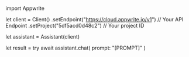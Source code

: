 import Appwrite

let client = Client()
    .setEndpoint("https://cloud.appwrite.io/v1") // Your API Endpoint
    .setProject("5df5acd0d48c2") // Your project ID

let assistant = Assistant(client)

let result = try await assistant.chat(
    prompt: "[PROMPT]"
)

